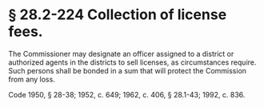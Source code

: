 # § 28.2-224 Collection of license fees.

<p>The Commissioner may designate an officer assigned to a district or authorized agents in the districts to sell licenses, as circumstances require. Such persons shall be bonded in a sum that will protect the Commission from any loss.</p><p>Code 1950, § 28-38; 1952, c. 649; 1962, c. 406, § 28.1-43; 1992, c. 836.</p>